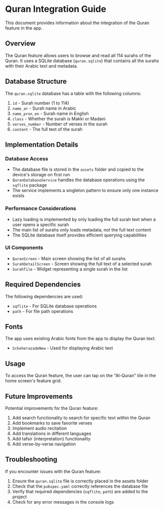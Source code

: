 # Quran Integration Guide

This document provides information about the integration of the Quran feature in the app.

## Overview

The Quran feature allows users to browse and read all 114 surahs of the Quran. It uses a SQLite database (`quran.sqlite`) that contains all the surahs with their Arabic text and metadata.

## Database Structure

The `quran.sqlite` database has a table with the following columns:

1. `id` - Surah number (1 to 114)
2. `name_ar` - Surah name in Arabic
3. `name_pron_en` - Surah name in English
4. `class` - Whether the surah is Makki or Madani
5. `verses_number` - Number of verses in the surah
6. `content` - The full text of the surah

## Implementation Details

### Database Access

- The database file is stored in the `assets` folder and copied to the device's storage on first run
- `QuranDatabaseService` handles the database operations using the `sqflite` package
- The service implements a singleton pattern to ensure only one instance exists

### Performance Considerations

- Lazy loading is implemented by only loading the full surah text when a user opens a specific surah
- The main list of surahs only loads metadata, not the full text content
- The SQLite database itself provides efficient querying capabilities

### UI Components

- `QuranScreen` - Main screen showing the list of all surahs
- `SurahDetailScreen` - Screen showing the full text of a selected surah
- `SurahTile` - Widget representing a single surah in the list

## Required Dependencies

The following dependencies are used:

- `sqflite` - For SQLite database operations
- `path` - For file path operations

## Fonts

The app uses existing Arabic fonts from the app to display the Quran text:

- `ScheherazadeNew` - Used for displaying Arabic text

## Usage

To access the Quran feature, the user can tap on the "Al-Quran" tile in the home screen's feature grid.

## Future Improvements

Potential improvements for the Quran feature:

1. Add search functionality to search for specific text within the Quran
2. Add bookmarks to save favorite verses
3. Implement audio recitation
4. Add translations in different languages
5. Add tafsir (interpretation) functionality
6. Add verse-by-verse navigation

## Troubleshooting

If you encounter issues with the Quran feature:

1. Ensure the `quran.sqlite` file is correctly placed in the assets folder
2. Check that the `pubspec.yaml` correctly references the database file
3. Verify that required dependencies (`sqflite`, `path`) are added to the project
4. Check for any error messages in the console logs 
